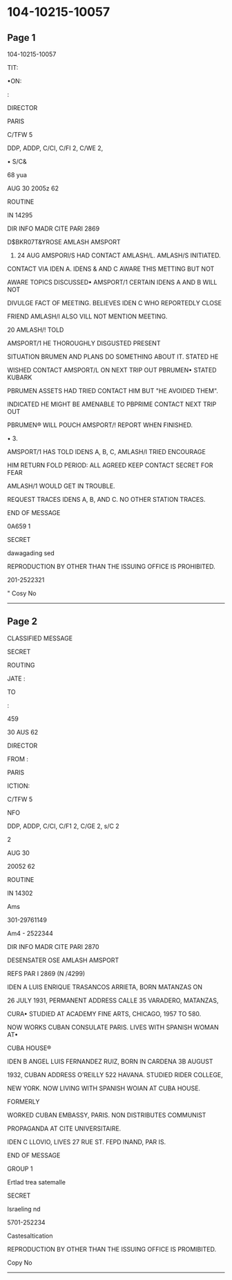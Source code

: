 # 104-10215-10057

## Page 1

104-10215-10057

TIT:

•ON:

:

DIRECTOR

PARIS

C/TFW 5

DDP, ADDP, C/CI, C/FI 2, C/WE 2,

• S/C&

68 yua

AUG 30 2005z 62

ROUTINE

IN 14295

DIR INFO MADR CITE PARI 2869

D$BKR07T&YROSE AMLASH AMSPORT

1. 24 AUG AMSPORI/S HAD CONTACT AMLASH/L. AMLASH/S INITIATED.

CONTACT VIA IDEN A. IDENS & AND C AWARE THIS METTING BUT NOT

AWARE TOPICS DISCUSSED• AMSPORT/1 CERTAIN IDENS A AND B WILL NOT

DIVULGE FACT OF MEETING. BELIEVES IDEN C WHO REPORTEDLY CLOSE

FRIEND AMLASH/I ALSO VILL NOT MENTION MEETING.

20 AMLASH/! TOLD

AMSPORT/1 HE THOROUGHLY DISGUSTED PRESENT

SITUATION BRUMEN AND PLANS DO SOMETHING ABOUT IT. STATED HE

WISHED CONTACT AMSPORT/L ON NEXT TRIP OUT PBRUMEN• STATED KUBARK

PBRUMEN ASSETS HAD TRIED CONTACT HIM BUT "HE AVOIDED THEM".

INDICATED HE MIGHT BE AMENABLE TO PBPRIME CONTACT NEXT TRIP OUT

PBRUMEN® WILL POUCH AMSPORT/! REPORT WHEN FINISHED.

• 3.

AMSPORT/1 HAS TOLD IDENS A, B, C, AMLASH/I TRIED ENCOURAGE

HIM RETURN FOLD PERIOD: ALL AGREED KEEP CONTACT SECRET FOR FEAR

AMLASH/1 WOULD GET IN TROUBLE.

REQUEST TRACES IDENS A, B, AND C. NO OTHER STATION TRACES.

END OF MESSAGE

0A659 1

SECRET

dawagading sed

REPRODUCTION BY OTHER THAN THE ISSUING OFFICE IS PROHIBITED.

201-2522321

" Cosy No

---

## Page 2

CLASSIFIED MESSAGE

SECRET

ROUTING

JATE :

TO

:

459

30 AUS 62

DIRECTOR

FROM :

PARIS

ICTION:

C/TFW 5

NFO

DDP, ADDP, C/CI, C/F1 2, C/GE 2, s/C 2

2

AUG 30

20052 62

ROUTINE

IN 14302

Ams

301-29761149

Am4 - 2522344

DIR INFO MADR CITE PARI 2870

DESENSATER OSE AMLASH AMSPORT

REFS PAR I 2869 (N /4299)

IDEN A LUIS ENRIQUE TRASANCOS ARRIETA, BORN MATANZAS ON

26 JULY 1931, PERMANENT ADDRESS CALLE 35 VARADERO, MATANZAS,

CURA• STUDIED AT ACADEMY FINE ARTS, CHICAGO, 1957 TO 580.

NOW WORKS CUBAN CONSULATE PARIS. LIVES WITH SPANISH WOMAN AT•

CUBA HOUSE®

IDEN B ANGEL LUIS FERNANDEZ RUIZ, BORN IN CARDENA 3B AUGUST

1932, CUBAN ADDRESS O'REILLY 522 HAVANA. STUDIED RIDER COLLEGE,

NEW YORK. NOW LIVING WITH SPANISH WOIAN AT CUBA HOUSE.

FORMERLY

WORKED CUBAN EMBASSY, PARIS. NON DISTRIBUTES COMMUNIST

PROPAGANDA AT CITE UNIVERSITAIRE.

IDEN C LLOVIO, LIVES 27 RUE ST. FEPD INAND, PAR IS.

END OF MESSAGE

GROUP 1

Ertlad trea satemalle

SECRET

Israeling nd

5701-252234

Castesaltication

REPRODUCTION BY OTHER THAN THE ISSUING OFFICE IS PROMIBITED.

Copy No

---

